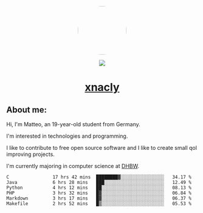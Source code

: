 <p align="center">
  <img style="border-radius: 100px" width="128" height="128" src="https://avatars.githubusercontent.com/u/47723417?v=4"/>
</p>
<p align="center">
  <img src="https://komarev.com/ghpvc/?username=xnacly&&style=flat-square"/>
</p>

<h1 align="center"><a href="https://xnacly.me/"> xnacly</a> </h1>

<h2> About me:</h2>

<p>Hi, I'm Matteo, an 19-year-old student from Germany. </p>
<p>I'm interested in technologies and programming.</p>
<p>I like to contribute to free open source software and I like to create small qol improving projects.</p>
<p>I'm currently majoring in computer science at <a href="https://www.dhbw.de/startseite">DHBW</a>.</p>

<!--START_SECTION:waka-->

```text
C                17 hrs 42 mins  ████████▓░░░░░░░░░░░░░░░░   34.17 %
Java             6 hrs 28 mins   ███░░░░░░░░░░░░░░░░░░░░░░   12.49 %
Python           4 hrs 12 mins   ██░░░░░░░░░░░░░░░░░░░░░░░   08.13 %
PHP              3 hrs 32 mins   █▓░░░░░░░░░░░░░░░░░░░░░░░   06.84 %
Markdown         3 hrs 17 mins   █▓░░░░░░░░░░░░░░░░░░░░░░░   06.37 %
Makefile         2 hrs 52 mins   █▒░░░░░░░░░░░░░░░░░░░░░░░   05.53 %
```

<!--END_SECTION:waka-->

